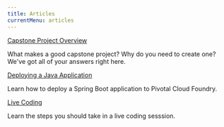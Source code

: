 ```yaml
---
title: Articles
currentMenu: articles
---
```


[Capstone Project Overview](capstone-overview/)

What makes a good capstone project? Why do you need to create one? We've got all of your answers right here.

[Deploying a Java Application](deploy-java/)

Learn how to deploy a Spring Boot application to Pivotal Cloud Foundry.

[Live Coding](live-coding/)

Learn the steps you should take in a live coding sesssion.

